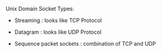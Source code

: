 Unix Domain Socket Types:

- Streaming : looks like TCP Protocol

- Datagram : looks like UDP Protocol

- Sequence packet sockets : combination of TCP and UDP

